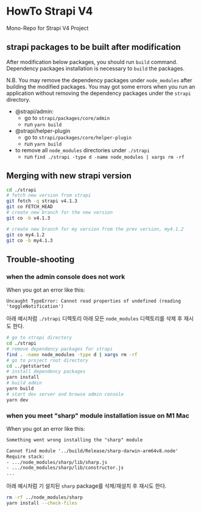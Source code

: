 # HowTo Strapi V4

Mono-Repo for Strapi V4 Project

## strapi packages to be built after modification

After modification below packages, you should run `build` command.
Dependency packages installation is necessary to `build` the packages.

N.B.
You may remove the dependency packages under `node_modules` after building the modified packages.
You may got some errors when you run an application without removing the dependency packages under the `strapi` directory.

- @strapi/admin:
  - go to `strapi/packages/core/admin`
  - run `yarn build`
- @strapi/helper-plugin
  - go to `strapi/packages/core/helper-plugin`
  - run `yarn build`
- to remove all `node_modules` directories under `./strapi`
  - run `find ./strapi -type d -name node_modules | xargs rm -rf`

## Merging with new strapi version

```sh
cd ./strapi
# fetch new version from strapi
git fetch -q strapi v4.1.3
git co FETCH_HEAD
# create new branch for the new version
git co -b v4.1.3

# create new branch for my version from the prev version, my4.1.2
git co my4.1.2
git co -b my4.1.3

```

## Trouble-shooting

### when the admin console does not work

When you got an error like this: 

```Uncaught TypeError: Cannot read properties of undefined (reading 'toggleNotification')```

아래 예시처럼 `./strapi` 디렉토리 아래 모든 `node_modules` 디렉토리를 삭제 후 재시도 한다.

```sh
# go to strapi directory
cd ./strapi
# remove dependency packages for strapi
find . -name node_modules -type d | xargs rm -rf
# go to project root directory
cd ../getstarted
# install dependency packages
yarn install
# build admin
yarn build
# start dev server and browse admin console
yarn dev
```

### when you meet "sharp" module installation issue on M1 Mac

When you got an error like this: 

```txt
Something went wrong installing the "sharp" module

Cannot find module '../build/Release/sharp-darwin-arm64v8.node'
Require stack:
- .../node_modules/sharp/lib/sharp.js
- .../node_modules/sharp/lib/constructor.js
...
```

아래 예시처럼 기 설치된 `sharp` package를 삭제/재설치 후 재시도 한다.

```sh
rm -rf ../node_modules/sharp
yarn install --check-files
```
